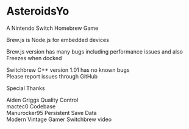 # AsteroidsYo
A Nintendo Switch Homebrew Game  

Brew.js is Node.js for embedded devices  

Brew.js version has many bugs including performance issues and also  
Freezes when docked  

Switchbrew C++ version 1.01 has no known bugs  
Please report issues through GitHub  



Special Thanks  

Aiden Griggs Quality Control  
mactec0 Codebase  
Manurocker95 Persistent Save Data  
Modern Vintage Gamer Switchbrew video  




